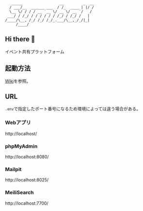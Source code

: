 ```
   _____                 __         _  __
  / ___/__  ______ ___  / /_  ____ | |/ /
  \__ \/ / / / __ `__ \/ __ \/ __ `/   / 
 ___/ / /_/ / / / / / / /_/ / /_/ /   |  
/____/\__, /_/ /_/ /_/_.___/\__,_/_/|_|  
     /____/                              
```


## Hi there 👋
イベント共有プラットフォーム

## 起動方法
[Wiki](https://github.com/SymbaX/symbax/wiki)を参照。

## URL
`.env`で指定したポート番号になるため環境によっては違う場合がある。

### Webアプリ
http://localhost/

### phpMyAdmin
http://localhost:8080/


### Mailpit
http://localhost:8025/

### MeiliSearch
http://localhost:7700/
